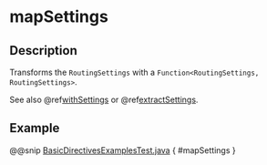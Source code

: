 <a id="mapsettings-java"></a>
# mapSettings

## Description

Transforms the `RoutingSettings` with a `Function<RoutingSettings, RoutingSettings>`.

See also @ref[withSettings](withSettings.md#withsettings-java) or @ref[extractSettings](extractSettings.md#extractsettings-java).

## Example

@@snip [BasicDirectivesExamplesTest.java](../../../../../../../test/java/docs/http/javadsl/server/directives/BasicDirectivesExamplesTest.java) { #mapSettings }
